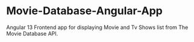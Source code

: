 # Movie-Database-Angular-App
Angular 13 Frontend app for displaying Movie and Tv Shows list from The Movie Database API.
